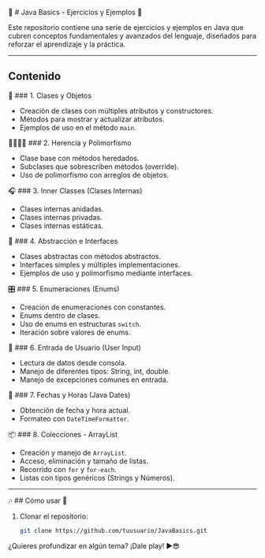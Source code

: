 🌟 # Java Basics - Ejercicios y Ejemplos 🌟

Este repositorio contiene una serie de ejercicios y ejemplos en Java que cubren conceptos fundamentales y avanzados del lenguaje, diseñados para reforzar el aprendizaje y la práctica.

---

## Contenido

🎯 ### 1. Clases y Objetos
- Creación de clases con múltiples atributos y constructores.
- Métodos para mostrar y actualizar atributos.
- Ejemplos de uso en el método `main`.

👨‍👩‍👧‍👦 ### 2. Herencia y Polimorfismo
- Clase base con métodos heredados.
- Subclases que sobrescriben métodos (override).
- Uso de polimorfismo con arreglos de objetos.

🎧 ### 3. Inner Classes (Clases Internas)
- Clases internas anidadas.
- Clases internas privadas.
- Clases internas estáticas.

📜 ### 4. Abstracción e Interfaces
- Clases abstractas con métodos abstractos.
- Interfaces simples y múltiples implementaciones.
- Ejemplos de uso y polimorfismo mediante interfaces.

🎛 ### 5. Enumeraciones (Enums)
- Creación de enumeraciones con constantes.
- Enums dentro de clases.
- Uso de enums en estructuras `switch`.
- Iteración sobre valores de enums.

🎤 ### 6. Entrada de Usuario (User Input)
- Lectura de datos desde consola.
- Manejo de diferentes tipos: String, int, double.
- Manejo de excepciones comunes en entrada.

📅 ### 7. Fechas y Horas (Java Dates)
- Obtención de fecha y hora actual.
- Formateo con `DateTimeFormatter`.

📦 ### 8. Colecciones - ArrayList
- Creación y manejo de `ArrayList`.
- Acceso, eliminación y tamaño de listas.
- Recorrido con `for` y `for-each`.
- Listas con tipos genéricos (Strings y Números).

---

🎶 ## Cómo usar 🚀

1. Clonar el repositorio:
   ```bash
   git clone https://github.com/tuusuario/JavaBasics.git

¿Quieres profundizar en algún tema? ¡Dale play! ▶️😎